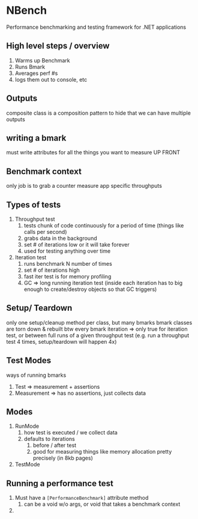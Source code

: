 # NBench
Performance benchmarking and testing framework for .NET applications

## High level steps / overview
1. Warms up Benchmark
2. Runs Bmark
3. Averages perf #s
4. logs them out to console, etc


## Outputs
composite class is a composition pattern to hide that we can have multiple outputs


## writing a bmark
must write attributes for all the things you want to measure UP FRONT

## Benchmark context
only job is to grab a counter
measure app specific throughputs

## Types of tests
1. Throughput test
    1. tests chunk of code continuously for a period of time (things like calls per second)
    2. grabs data in the background
    1. set # of iterations low or it will take forever
    2. used for testing anything over time
2. Iteration test
    1. runs benchmark N number of times
    1. set # of iterations high
    2. fast iter test is for memory profiling
    3. GC => long running iteration test (inside each iteration has to big enough to create/destroy objects so that GC triggers)

## Setup/ Teardown
only one setup/cleanup method per class, but many bmarks
bmark classes are torn down & rebuilt btw every bmark iteration => only true for iteration test, or between full runs of a given throughput test (e.g. run a throughput test 4 times, setup/teardown will happen 4x)

## Test Modes
ways of running bmarks

1. Test => measurement + assertions
2. Measurement => has no assertions, just collects data

## Modes
1. RunMode
    1. how test is executed / we collect data
    2. defaults to iterations
        1. before / after test
        2. good for measuring things like memory allocation pretty precisely (in 8kb pages)
2. TestMode

## Running a performance test
1. Must have a `[PerformanceBenchmark]` attribute method
    1. can be a void w/o args, or void that takes a benchmark context
2.